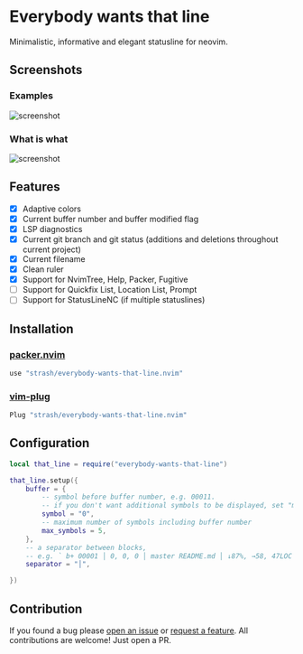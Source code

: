 # Everybody wants that line
Minimalistic, informative and elegant statusline for neovim.

## Screenshots
### Examples
![screenshot](https://i.ibb.co/3ym5jsb/Group-14.png)

### What is what
![screenshot](https://i.ibb.co/GtLSRQg/Group-14-2.png)

## Features
- [x] Adaptive colors
- [x] Current buffer number and buffer modified flag
- [x] LSP diagnostics
- [x] Current git branch and git status (additions and deletions throughout current project)
- [x] Current filename
- [x] Clean ruler
- [x] Support for NvimTree, Help, Packer, Fugitive
- [ ] Support for Quickfix List, Location List, Prompt
- [ ] Support for StatusLineNC (if multiple statuslines)

## Installation
### [packer.nvim](https://github.com/wbthomason/packer.nvim)
```lua
use "strash/everybody-wants-that-line.nvim"
```
### [vim-plug](https://github.com/junegunn/vim-plug)
```lua
Plug "strash/everybody-wants-that-line.nvim"
```

## Configuration
```lua
local that_line = require("everybody-wants-that-line")

that_line.setup({
	buffer = {
		-- symbol before buffer number, e.g. 00011.
		-- if you don't want additional symbols to be displayed, set "max_symbols" to 0
		symbol = "0",
		-- maximum number of symbols including buffer number
		max_symbols = 5,
	},
	-- a separator between blocks,
	-- e.g. ` b+ 00001 │ 0, 0, 0 │ master README.md │ ↓87%, →58, 47LOC `
	separator = "│",

})
```

## Contribution
If you found a bug please [open an issue](https://github.com/strash/everybody-wants-that-line.nvim/issues/new?assignees=&labels=bug&template=bug_report.md&title=) or [request a feature](https://github.com/strash/everybody-wants-that-line.nvim/issues/new?assignees=&labels=enhancement&template=feature_request.md&title=). All contributions are welcome! Just open a PR.

